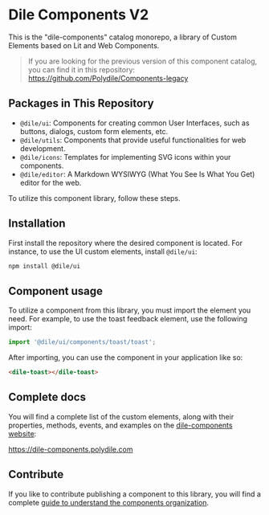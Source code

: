 # Dile Components V2

This is the "dile-components" catalog monorepo, a library of Custom Elements based on Lit and Web Components.

> If you are looking for the previous version of this component catalog, you can find it in this repository: <https://github.com/Polydile/Components-legacy>

## Packages in This Repository

- `@dile/ui`: Components for creating common User Interfaces, such as buttons, dialogs, custom form elements, etc.
- `@dile/utils`: Components that provide useful functionalities for web development.
- `@dile/icons`: Templates for implementing SVG icons within your components.
- `@dile/editor`: A Markdown WYSIWYG (What You See Is What You Get) editor for the web.

To utilize this component library, follow these steps.

## Installation

First install the repository where the desired component is located. For instance, to use the UI custom elements, install `@dile/ui`:

```bash
npm install @dile/ui
```

## Component usage

To utilize a component from this library, you must import the element you need. For example, to use the toast feedback element, use the following import:

```javascript
import '@dile/ui/components/toast/toast';
```

After importing, you can use the component in your application like so:

```html
<dile-toast></dile-toast>
```

## Complete docs

You will find a complete list of the custom elements, along with their properties, methods, events, and examples on the [dile-components website](https://dile-components.polydile.com/):

<https://dile-components.polydile.com>

## Contribute

If you like to contribute publishing a component to this library, you will find a complete [guide to understand the components organization](https://dile-components.polydile.com/contribute/).
